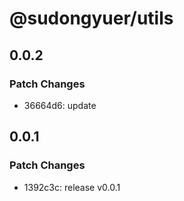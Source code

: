 # @sudongyuer/utils

## 0.0.2

### Patch Changes

- 36664d6: update

## 0.0.1

### Patch Changes

- 1392c3c: release v0.0.1
